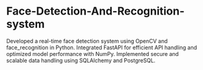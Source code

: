 # Face-Detection-And-Recognition-system
Developed a real-time face detection system using OpenCV and face_recognition in Python. 
Integrated FastAPI for efficient API handling and optimized model performance with NumPy. 
Implemented secure and scalable data handling using SQLAlchemy and PostgreSQL.

